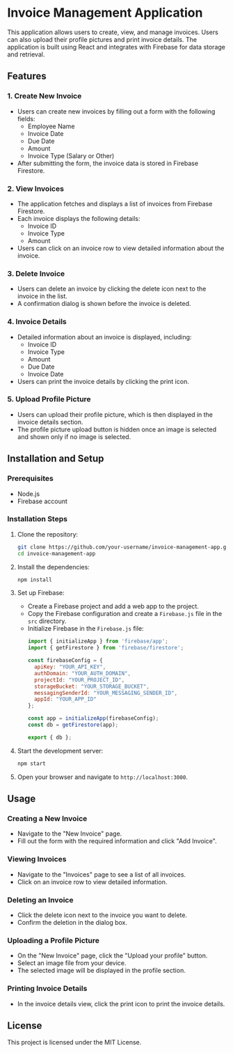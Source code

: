 # Invoice Management Application

This application allows users to create, view, and manage invoices. Users can also upload their profile pictures and print invoice details. The application is built using React and integrates with Firebase for data storage and retrieval.

## Features

### 1. Create New Invoice
- Users can create new invoices by filling out a form with the following fields:
  - Employee Name
  - Invoice Date
  - Due Date
  - Amount
  - Invoice Type (Salary or Other)
- After submitting the form, the invoice data is stored in Firebase Firestore.

### 2. View Invoices
- The application fetches and displays a list of invoices from Firebase Firestore.
- Each invoice displays the following details:
  - Invoice ID
  - Invoice Type
  - Amount
- Users can click on an invoice row to view detailed information about the invoice.

### 3. Delete Invoice
- Users can delete an invoice by clicking the delete icon next to the invoice in the list.
- A confirmation dialog is shown before the invoice is deleted.

### 4. Invoice Details
- Detailed information about an invoice is displayed, including:
  - Invoice ID
  - Invoice Type
  - Amount
  - Due Date
  - Invoice Date
- Users can print the invoice details by clicking the print icon.

### 5. Upload Profile Picture
- Users can upload their profile picture, which is then displayed in the invoice details section.
- The profile picture upload button is hidden once an image is selected and shown only if no image is selected.

## Installation and Setup

### Prerequisites
- Node.js
- Firebase account

### Installation Steps
1. Clone the repository:
    ```bash
    git clone https://github.com/your-username/invoice-management-app.git
    cd invoice-management-app
    ```

2. Install the dependencies:
    ```bash
    npm install
    ```

3. Set up Firebase:
    - Create a Firebase project and add a web app to the project.
    - Copy the Firebase configuration and create a `Firebase.js` file in the `src` directory.
    - Initialize Firebase in the `Firebase.js` file:
        ```javascript
        import { initializeApp } from 'firebase/app';
        import { getFirestore } from 'firebase/firestore';

        const firebaseConfig = {
          apiKey: "YOUR_API_KEY",
          authDomain: "YOUR_AUTH_DOMAIN",
          projectId: "YOUR_PROJECT_ID",
          storageBucket: "YOUR_STORAGE_BUCKET",
          messagingSenderId: "YOUR_MESSAGING_SENDER_ID",
          appId: "YOUR_APP_ID"
        };

        const app = initializeApp(firebaseConfig);
        const db = getFirestore(app);

        export { db };
        ```

4. Start the development server:
    ```bash
    npm start
    ```

5. Open your browser and navigate to `http://localhost:3000`.

## Usage

### Creating a New Invoice
- Navigate to the "New Invoice" page.
- Fill out the form with the required information and click "Add Invoice".

### Viewing Invoices
- Navigate to the "Invoices" page to see a list of all invoices.
- Click on an invoice row to view detailed information.

### Deleting an Invoice
- Click the delete icon next to the invoice you want to delete.
- Confirm the deletion in the dialog box.

### Uploading a Profile Picture
- On the "New Invoice" page, click the "Upload your profile" button.
- Select an image file from your device.
- The selected image will be displayed in the profile section.

### Printing Invoice Details
- In the invoice details view, click the print icon to print the invoice details.

## License
This project is licensed under the MIT License.

